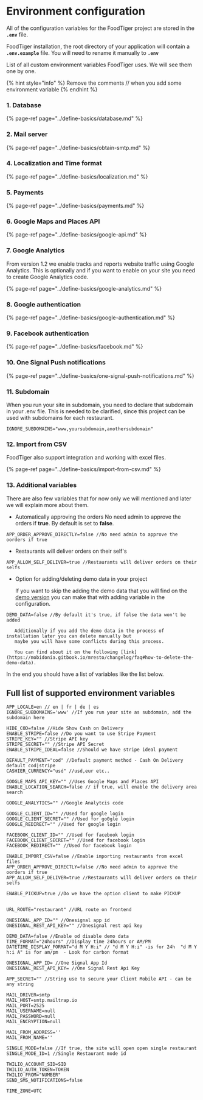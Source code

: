 # Environment configuration

All of the configuration variables for the FoodTiger project are stored in the **`.env`** file.

FoodTiger installation, the root directory of your application will contain a **`.env.example`** file. You will need to rename it manually to **`.env`**

  
List of all custom environment variables FoodTiger uses. We will see them one by one.

{% hint style="info" %}
Remove the comments // when you add some environment variable
{% endhint %}

### **1. Database**

{% page-ref page="../define-basics/database.md" %}

### **2. Mail server**

{% page-ref page="../define-basics/obtain-smtp.md" %}

### **4. Localization and Time format**

{% page-ref page="../define-basics/localization.md" %}

### **5. Payments**

{% page-ref page="../define-basics/payments.md" %}

### 6. Google Maps and Places API

{% page-ref page="../define-basics/google-api.md" %}

### 7. Google Analytics

From version 1.2 we enable tracks and reports website traffic using Google Analytics. This is optionally and if you want to enable on your site you need to create Google Analytics code.

{% page-ref page="../define-basics/google-analytics.md" %}

### 8. Google authentication

{% page-ref page="../define-basics/google-authentication.md" %}

### 9. Facebook authentication

{% page-ref page="../define-basics/facebook.md" %}

### 10. One Signal Push notifications

{% page-ref page="../define-basics/one-signal-push-notifications.md" %}

### 11. Subdomain

When you run your site in subdomain, you need to declare that subdomain in your .env file. This is needed to be clarified, since this project can be used with subdomains for each restaurant.

```text
IGNORE_SUBDOMAINS="www,yoursubdomain,anothersubdomain"
```

### 12. Import from CSV

FoodTiger also support integration and working with excel files. 

{% page-ref page="../define-basics/import-from-csv.md" %}

### 13. Additional variables

There are also few variables that for now only we will mentioned and later we will explain more about them.    

* Automatically approving the orders  No need admin to approve the orders if **true**. By default is set to **false**.

```
APP_ORDER_APPROVE_DIRECTLY=false //No need admin to approve the oorders if true
```



* Restaurants will deliver orders on their self's

```text
APP_ALLOW_SELF_DELIVER=true //Restaurants will deliver orders on their selfs
```



* Option for adding/deleting demo data in your project

  
  If you want to skip the adding the demo data that you will find on the [demo version](https://foodtiger.site/) you can make that with adding variable in the configuration.

```text
DEMO_DATA=false //By default it's true, if false the data won't be added
```

       Additionally if you add the demo data in the process of installation later you can delete manually but   
       maybe you will have some conflicts during this process.   
        
       You can find about it on the following [link](https://mobidonia.gitbook.io/mresto/changelog/faq#how-to-delete-the-demo-data).  


In the end you should have a list of variables like the list below.

## Full list of supported environment variables

```text
APP_LOCALE=en // en | fr | de | es
IGNORE_SUBDOMAINS='www' //If you run your site as subdomain, add the subdomain here

HIDE_COD=false //Hide Show Cash on Delivery
ENABLE_STRIPE=false //Do you want to use Stripe Payment
STRIPE_KEY="" //Stripe API key
STRIPE_SECRET="" //Stripe API Secret
ENABLE_STRIPE_IDEAL=false //Should we have stripe ideal payment

DEFAULT_PAYMENT="cod" //Default payment method - Cash On Delivery default cod|stripe
CASHIER_CURRENCY="usd" //usd,eur etc.. 

GOOGLE_MAPS_API_KEY="" //Uses Google Maps and Places API
ENABLE_LOCATION_SEARCH=false // if true, will enable the delivery area search

GOOGLE_ANALYTICS="" //Google Analytcis code

GOOGLE_CLIENT_ID="" //Used for google login
GOOGLE_CLIENT_SECRET="" //Used for go0gle login
GOOGLE_REDIRECT="" //Used for google login

FACEBOOK_CLIENT_ID="" //Used for facebook login
FACEBOOK_CLIENT_SECRET="" //Used for facebook login
FACEBOOK_REDIRECT="" //Used for facebook login

ENABLE_IMPORT_CSV=false //Enable importing restaurants from excel files
APP_ORDER_APPROVE_DIRECTLY=false //No need admin to approve the oorders if true
APP_ALLOW_SELF_DELIVER=true //Restaurants will deliver orders on their selfs

ENABLE_PICKUP=true //Do we have the option client to make PICKUP


URL_ROUTE="restaurant" //URL route on frontend

ONESIGNAL_APP_ID="" //Onesignal app id
ONESIGNAL_REST_API_KEY="" //Onesignal rest api key 

DEMO_DATA=false //Enable od disable demo data
TIME_FORMAT="24hours" //Display time 24hours or AM/PM
DATETIME_DISPLAY_FORMAT="d M Y H:i" // "d M Y H:i" -is for 24h  "d M Y h:i A" is for am/pm  - Look for carbon format

ONESIGNAL_APP_ID= //One Signal App Id 
ONESIGNAL_REST_API_KEY= //One Signal Rest Api Key

APP_SECRET="" //String use to secure your Client Mobile API - can be any string

MAIL_DRIVER=smtp
MAIL_HOST=smtp.mailtrap.io
MAIL_PORT=2525
MAIL_USERNAME=null
MAIL_PASSWORD=null
MAIL_ENCRYPTION=null

MAIL_FROM_ADDRESS=''
MAIL_FROM_NAME=''

SINGLE_MODE=false //If true, the site will open open single restaurant
SINGLE_MODE_ID=1 //Single Restaurant mode id

TWILIO_ACCOUNT_SID=SID
TWILIO_AUTH_TOKEN=TOKEN
TWILIO_FROM="NUMBER"
SEND_SMS_NOTIFICATIONS=false

TIME_ZONE=UTC
```

